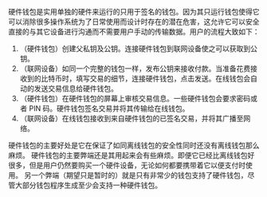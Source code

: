 硬件钱包是实用单独的硬件来运行的只用于签名的钱包。因为其只运行钱包使得它可以消除很多操作系统为了日常使用而设计时存在的潜在危害，这允许它可以安全直接的与其它设备进行沟通而不需要用户手动的传输数据。用户的流程大致如下：


1. （硬件钱包）创建父私钥及公钥。连接硬件钱包到联网设备使之可以获取到公钥。
2. （联网设备）如同一个完整的钱包一样，发布公钥来接收付款。当准备花费接收到的比特币时，填写交易的细节，连接硬件钱包，点击发送。在线钱包会自动的发送交易信息给硬件钱包。
3. （硬件钱包）在硬件钱包的屏幕上审核交易信息。一些硬件钱包会要求密码或者 PIN 码。硬件钱包签名交易并将其传输给在线钱包。
4. （联网设备）在线钱包接收到来自硬件钱包的已签名交易，并将其广播至网络。


硬件钱包的主要好处是它在保证了如同离线钱包的安全性同时还没有离线钱包那么麻烦。
硬件钱包的主要弊端还是其用起来会有些麻烦。即便它已经比离线钱包好很多，但是用户仍然要购买一个硬件设备，无论如何都要携带着它以便支付时使用。
另一个弊端（期望只是暂时的）就是只有非常少的钱包支持了硬件钱包，尽管大部分钱包程序生成至少会支持一种硬件钱包。

